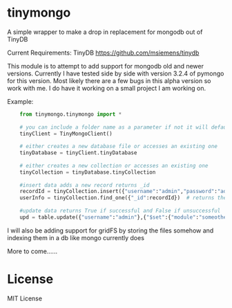 # tinymongo
A simple wrapper to make a drop in replacement for mongodb out of TinyDB

Current Requirements:
   TinyDB  https://github.com/msiemens/tinydb

This module is to attempt to add support for mongodb old and newer versions.  Currently I have tested side by side with  version 3.2.4 of pymongo for this version.  Most likely there are a few bugs in this alpha version so work with me.  I do have it working on a small project I am working on.

Example:
```python
    from tinymongo.tinymongo import *
    
    # you can include a folder name as a parameter if not it will default to "tinydb"
    tinyClient = TinyMongoClient()
    
    # either creates a new database file or accesses an existing one
    tinyDatabase = tinyClient.tinyDatabase
    
    # either creates a new collection or accesses an existing one
    tinyCollection = tinyDatabase.tinyCollection
    
    #insert data adds a new record returns _id
    recordId = tinyCollection.insert({"username":"admin","password":"admin","module":"somemodule"}) 
    userInfo = tinyCollection.find_one({"_id":recordId})  # returns the record inserted
    
    #update data returns True if successful and False if unsuccessful
    upd = table.update({"username":"admin"},{"$set":{"module":"someothermodule"}) 
```

I will also be adding support for gridFS by storing the files somehow and indexing them in a db like mongo currently does

More to come......

# License

MIT License
